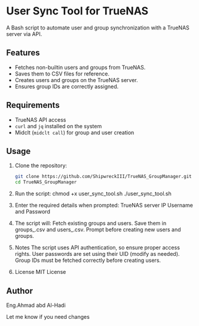 # User Sync Tool for TrueNAS

A Bash script to automate user and group synchronization with a TrueNAS server via API.

## Features
- Fetches non-builtin users and groups from TrueNAS.
- Saves them to CSV files for reference.
- Creates users and groups on the TrueNAS server.
- Ensures group IDs are correctly assigned.

## Requirements
- TrueNAS API access
- `curl` and `jq` installed on the system
- Midclt (`midclt call`) for group and user creation

## Usage
1. Clone the repository:
   ```bash
   git clone https://github.com/ShipwreckIII/TrueNAS_GroupManager.git
   cd TrueNAS_GroupManager
2. Run the script:
chmod +x user_sync_tool.sh
./user_sync_tool.sh
3. Enter the required details when prompted:
TrueNAS server IP
Username and Password

4. The script will:
Fetch existing groups and users.
Save them in groups_<hostname>.csv and users_<hostname>.csv.
Prompt before creating new users and groups.

5. Notes
The script uses API authentication, so ensure proper access rights.
User passwords are set using their UID (modify as needed).
Group IDs must be fetched correctly before creating users.

6. License
MIT License

## Author
Eng.Ahmad abd Al-Hadi


Let me know if you need changes